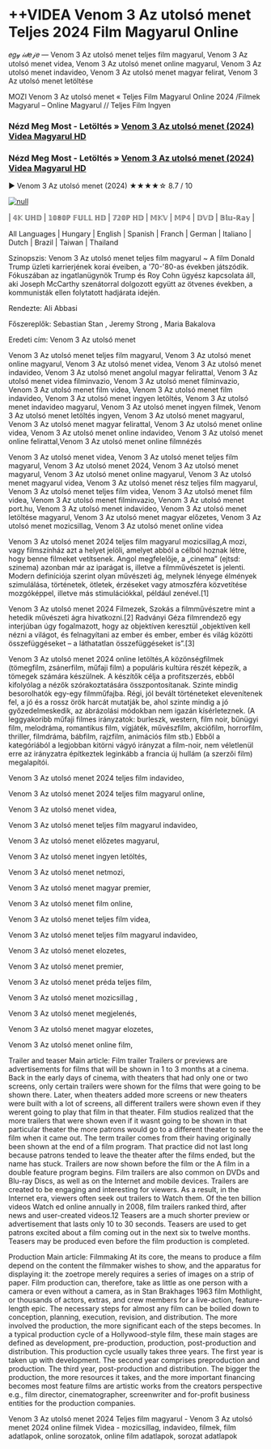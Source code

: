 # ++VIDEA Venom 3 Az utolsó menet Teljes 2024 Film Magyarul Online
𝑒𝑔𝓎 𝒾𝒹𝑒𝒿𝑒 — Venom 3 Az utolsó menet teljes film magyarul, Venom 3 Az utolsó menet videa, Venom 3 Az utolsó menet online magyarul, Venom 3 Az utolsó menet indavideo, Venom 3 Az utolsó menet magyar felirat, Venom 3 Az utolsó menet letöltése

MOZI Venom 3 Az utolsó menet « Teljes Film Magyarul Online 2024 /Filmek Magyarul – Online Magyarul // Teljes Film Ingyen

### Nézd Meg Most - Letöltés » [Venom 3 Az utolsó menet (2024) Videa Magyarul HD](http://love-4k.com/hu/movie/912649/venom-the-last-dance.github)

### Nézd Meg Most - Letöltés » [Venom 3 Az utolsó menet (2024) Videa Magyarul HD](http://love-4k.com/hu/movie/912649/venom-the-last-dance.github)

▶️ Venom 3 Az utolsó menet (2024) ★★★★☆ 8.7 / 10

[![null](https://static.wixstatic.com/media/855a25_043b5abeb4ae4d35ac003198e7fe56ed~mv2.gif)](http://love-4k.com/hu/movie/912649/venom-the-last-dance.github)


| 𝟜𝕂 𝕌ℍ𝔻 | 𝟙𝟘𝟠𝟘ℙ 𝔽𝕌𝕃𝕃 ℍ𝔻 | 𝟟𝟚𝟘ℙ ℍ𝔻 | 𝕄𝕂𝕍 | 𝕄ℙ𝟜 | 𝔻𝕍𝔻 | 𝔹𝕝𝕦-ℝ𝕒𝕪 |

All Languages | Hungary | English | Spanish | Franch | German | Italiano | Dutch | Brazil | Taiwan | Thailand

Szinopszis: Venom 3 Az utolsó menet teljes film magyarul ~ A film Donald Trump üzleti karrierjének korai éveiben, a '70-'80-as években játszódik. Fókuszában az ingatlanügynök Trump és Roy Cohn ügyész kapcsolata áll, aki Joseph McCarthy szenátorral dolgozott együtt az ötvenes években, a kommunisták ellen folytatott hadjárata idején.

Rendezte: Ali Abbasi

Főszereplők: Sebastian Stan , Jeremy Strong , Maria Bakalova

Eredeti cím: Venom 3 Az utolsó menet

Venom 3 Az utolsó menet teljes film magyarul, Venom 3 Az utolsó menet online magyarul, Venom 3 Az utolsó menet videa, Venom 3 Az utolsó menet indavideo, Venom 3 Az utolsó menet angolul magyar felirattal, Venom 3 Az utolsó menet videa filminvazio, Venom 3 Az utolsó menet filminvazio, Venom 3 Az utolsó menet film videa, Venom 3 Az utolsó menet film indavideo, Venom 3 Az utolsó menet ingyen letöltés, Venom 3 Az utolsó menet indavideo magyarul, Venom 3 Az utolsó menet ingyen filmek, Venom 3 Az utolsó menet letöltés ingyen, Venom 3 Az utolsó menet magyarul, Venom 3 Az utolsó menet magyar felirattal, Venom 3 Az utolsó menet online videa, Venom 3 Az utolsó menet online indavideo, Venom 3 Az utolsó menet online felirattal,Venom 3 Az utolsó menet online filmnézés

Venom 3 Az utolsó menet videa, Venom 3 Az utolsó menet teljes film magyarul, Venom 3 Az utolsó menet 2024, Venom 3 Az utolsó menet magyarul, Venom 3 Az utolsó menet online magyarul, Venom 3 Az utolsó menet magyarul videa, Venom 3 Az utolsó menet rész teljes film magyarul, Venom 3 Az utolsó menet teljes film videa, Venom 3 Az utolsó menet film videa, Venom 3 Az utolsó menet filminvazio, Venom 3 Az utolsó menet port.hu, Venom 3 Az utolsó menet indavideo, Venom 3 Az utolsó menet letöltése magyarul, Venom 3 Az utolsó menet magyar előzetes, Venom 3 Az utolsó menet mozicsillag, Venom 3 Az utolsó menet online videa

Venom 3 Az utolsó menet 2024 teljes film magyarul mozicsillag,A mozi, vagy filmszínház azt a helyet jelöli, amelyet abból a célból hoznak létre, hogy benne filmeket vetítsenek. Angol megfelelője, a „cinema” (ejtsd: szinema) azonban már az iparágat is, illetve a filmművészetet is jelenti. Modern definíciója szerint olyan művészeti ág, melynek lényege élmények szimulálása, történetek, ötletek, érzéseket vagy atmoszféra közvetítése mozgóképpel, illetve más stimulációkkal, például zenével.[1]

Venom 3 Az utolsó menet 2024 Filmezek, Szokás a filmművészetre mint a hetedik művészeti ágra hivatkozni.[2] Radványi Géza filmrendező egy interjúban úgy fogalmazott, hogy az objektíven keresztül „objektíven kell nézni a világot, és felnagyítani az ember és ember, ember és világ közötti összefüggéseket – a láthatatlan összefüggéseket is”.[3]

Venom 3 Az utolsó menet 2024 online letöltés,A közönségfilmek (tömegfilm, zsánerfilm, műfaji film) a populáris kultúra részét képezik, a tömegek számára készülnek. A készítők célja a profitszerzés, ebből kifolyólag a nézők szórakoztatására összpontosítanak. Szinte mindig besorolhatók egy-egy filmműfajba. Régi, jól bevált történeteket elevenítenek fel, a jó és a rossz örök harcát mutatják be, ahol szinte mindig a jó győzedelmeskedik, az ábrázolási módokban nem igazán kísérleteznek. (A leggyakoribb műfaji filmes irányzatok: burleszk, western, film noir, bűnügyi film, melodráma, romantikus film, vígjáték, művészfilm, akciófilm, horrorfilm, thriller, filmdráma, bábfilm, rajzfilm, animációs film stb.) Ebből a kategóriából a legjobban kitörni vágyó irányzat a film-noir, nem véletlenül erre az irányzatra építkeztek leginkább a francia új hullám (a szerzői film) megalapítói.

Venom 3 Az utolsó menet 2024 teljes film indavideo,

Venom 3 Az utolsó menet 2024 teljes film magyarul online,

Venom 3 Az utolsó menet videa,

Venom 3 Az utolsó menet teljes film magyarul indavideo,

Venom 3 Az utolsó menet előzetes magyarul,

Venom 3 Az utolsó menet ingyen letöltés,

Venom 3 Az utolsó menet netmozi,

Venom 3 Az utolsó menet magyar premier,

Venom 3 Az utolsó menet film online,

Venom 3 Az utolsó menet teljes film videa,

Venom 3 Az utolsó menet teljes film magyarul indavideo,

Venom 3 Az utolsó menet elozetes,

Venom 3 Az utolsó menet premier,

Venom 3 Az utolsó menet préda teljes film,

Venom 3 Az utolsó menet mozicsillag ,

Venom 3 Az utolsó menet megjelenés,

Venom 3 Az utolsó menet magyar elozetes,

Venom 3 Az utolsó menet online film,

Trailer and teaser Main article: Film trailer Trailers or previews are advertisements for films that will be shown in 1 to 3 months at a cinema. Back in the early days of cinema, with theaters that had only one or two screens, only certain trailers were shown for the films that were going to be shown there. Later, when theaters added more screens or new theaters were built with a lot of screens, all different trailers were shown even if they werent going to play that film in that theater. Film studios realized that the more trailers that were shown even if it wasnt going to be shown in that particular theater the more patrons would go to a different theater to see the film when it came out. The term trailer comes from their having originally been shown at the end of a film program. That practice did not last long because patrons tended to leave the theater after the films ended, but the name has stuck. Trailers are now shown before the film or the A film in a double feature program begins. Film trailers are also common on DVDs and Blu-ray Discs, as well as on the Internet and mobile devices. Trailers are created to be engaging and interesting for viewers. As a result, in the Internet era, viewers often seek out trailers to Watch them. Of the ten billion videos Watch ed online annually in 2008, film trailers ranked third, after news and user-created videos.12 Teasers are a much shorter preview or advertisement that lasts only 10 to 30 seconds. Teasers are used to get patrons excited about a film coming out in the next six to twelve months. Teasers may be produced even before the film production is completed.

Production Main article: Filmmaking At its core, the means to produce a film depend on the content the filmmaker wishes to show, and the apparatus for displaying it: the zoetrope merely requires a series of images on a strip of paper. Film production can, therefore, take as little as one person with a camera or even without a camera, as in Stan Brakhages 1963 film Mothlight, or thousands of actors, extras, and crew members for a live-action, feature-length epic. The necessary steps for almost any film can be boiled down to conception, planning, execution, revision, and distribution. The more involved the production, the more significant each of the steps becomes. In a typical production cycle of a Hollywood-style film, these main stages are defined as development, pre-production, production, post-production and distribution. This production cycle usually takes three years. The first year is taken up with development. The second year comprises preproduction and production. The third year, post-production and distribution. The bigger the production, the more resources it takes, and the more important financing becomes most feature films are artistic works from the creators perspective e.g., film director, cinematographer, screenwriter and for-profit business entities for the production companies.

Venom 3 Az utolsó menet 2024 Teljes film magyarul - Venom 3 Az utolsó menet 2024 online filmek Videa - mozicsillag, indavideo, filmek, film adatlapok, online sorozatok, online film adatlapok, sorozat adatlapok
